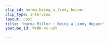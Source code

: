 ```yaml
---
clip_id: norma_being_a_lindy_hopper
clip_type: interview
layout: post
title: 'Norma Miller : Being a Lindy Hopper'
youtube_id: WrRK-4v-udY

---
```


